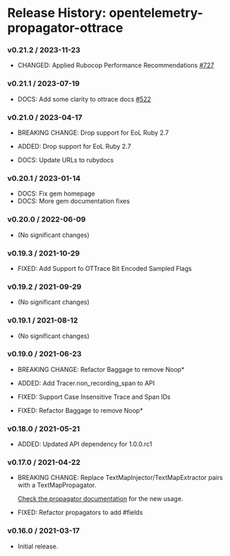 # Release History: opentelemetry-propagator-ottrace

### v0.21.2 / 2023-11-23

* CHANGED: Applied Rubocop Performance Recommendations [#727](https://github.com/open-telemetry/opentelemetry-ruby-contrib/pull/727)

### v0.21.1 / 2023-07-19

* DOCS: Add some clarity to ottrace docs [#522](https://github.com/open-telemetry/opentelemetry-ruby-contrib/pull/522)

### v0.21.0 / 2023-04-17

* BREAKING CHANGE: Drop support for EoL Ruby 2.7

* ADDED: Drop support for EoL Ruby 2.7 
* DOCS: Update URLs to rubydocs 

### v0.20.1 / 2023-01-14

* DOCS: Fix gem homepage 
* DOCS: More gem documentation fixes 

### v0.20.0 / 2022-06-09

* (No significant changes)

### v0.19.3 / 2021-10-29

* FIXED: Add Support fo OTTrace Bit Encoded Sampled Flags 

### v0.19.2 / 2021-09-29

* (No significant changes)

### v0.19.1 / 2021-08-12

* (No significant changes)

### v0.19.0 / 2021-06-23

* BREAKING CHANGE: Refactor Baggage to remove Noop* 

* ADDED: Add Tracer.non_recording_span to API 
* FIXED: Support Case Insensitive Trace and Span IDs 
* FIXED: Refactor Baggage to remove Noop* 

### v0.18.0 / 2021-05-21

* ADDED: Updated API dependency for 1.0.0.rc1

### v0.17.0 / 2021-04-22

* BREAKING CHANGE: Replace TextMapInjector/TextMapExtractor pairs with a TextMapPropagator.

  [Check the propagator documentation](https://www.rubydoc.info/gems/opentelemetry-propagator-ottrace) for the new usage.

* FIXED: Refactor propagators to add #fields

### v0.16.0 / 2021-03-17

* Initial release.
